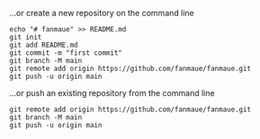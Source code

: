 
…or create a new repository on the command line
```ssh
echo "# fanmaue" >> README.md
git init
git add README.md
git commit -m "first commit"
git branch -M main
git remote add origin https://github.com/fanmaue/fanmaue.git
git push -u origin main
```

…or push an existing repository from the command line
```ssh
git remote add origin https://github.com/fanmaue/fanmaue.git
git branch -M main
git push -u origin main
```

```ssh
```

```ssh
```

```ssh
```